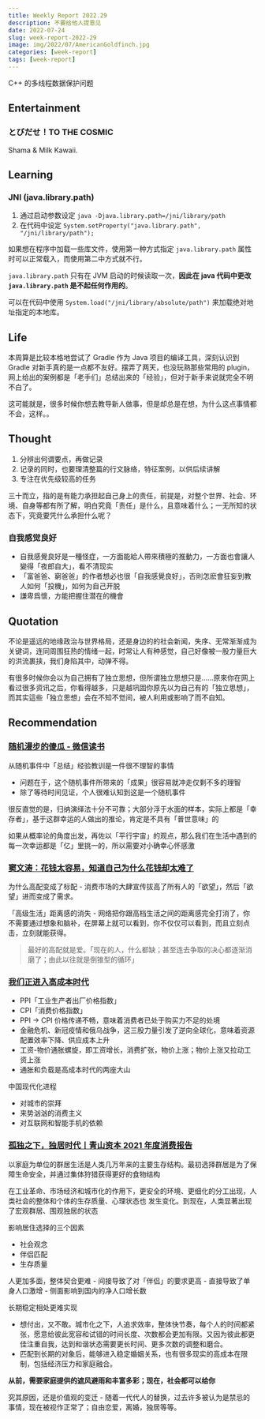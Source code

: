 ```yaml
---
title: Weekly Report 2022.29
description: 不要给他人提意见
date: 2022-07-24
slug: week-report-2022-29
image: img/2022/07/AmericanGoldfinch.jpg
categories: [week-report]
tags: [week-report]
---
```


C++ 的多线程数据保护问题

## Entertainment

### とびだせ！TO THE COSMIC

Shama & Milk Kawaii.

## Learning

### JNI (java.library.path)

1. 通过启动参数设定 `java -Djava.library.path=/jni/library/path`
2. 在代码中设定 `System.setProperty("java.library.path", "/jni/library/path");`

如果想在程序中加载一些库文件，使用第一种方式指定 `java.library.path` 属性时可以正常载入，而使用第二中方式就不行。

`java.library.path` 只有在 JVM 启动的时候读取一次，**因此在 java 代码中更改 `java.library.path` 是不起任何作用的**。

可以在代码中使用 `System.load("/jni/library/absolute/path")` 来加载绝对地址指定的本地库。

## Life

本周算是比较本格地尝试了 Gradle 作为 Java 项目的编译工具，深刻认识到 Gradle 对新手真的是一点都不友好。摆弄了两天，也没玩熟那些常用的 plugin，网上给出的案例都是「老手们」总结出来的「经验」，但对于新手来说就完全不明不白了。

这可能就是，很多时候你想去教导新人做事，但是却总是在想，为什么这点事情都不会，这样。。

## Thought

1. 分辨出何谓要点，再做记录
2. 记录的同时，也要理清整篇的行文脉络，特征案例，以供后续讲解
3. 专注在优先级较高的任务

三十而立，指的是有能力承担起自己身上的责任，前提是，对整个世界、社会、环境、自身等都有所了解，明白究竟「责任」是什么，且意味着什么；一无所知的状态下，究竟要凭什么承担什么呢？

### 自我感觉良好

- 自我感覺良好是一種怪症，一方面能給人帶來積極的推動力，一方面也會讓人變得「夜郎自大」，看不清现实
- 「富爸爸、窮爸爸」的作者想必也很「自我感覺良好」，否則怎麽會狂妄到教人如何「投機」，如何为自己开脱
- 謙卑爲懷，方能把握住潜在的機會

## Quotation

不论是遥远的地缘政治与世界格局，还是身边的的社会新闻，失序、无常渐渐成为关键词，连同周围狂热的情绪一起，时常让人有种感觉，自己好像被一股力量巨大的洪流裹挟，我们身陷其中，动弹不得。

有很多时候你会以为自己拥有了独立思想，但所谓独立思想只是……原來你在网上看过很多资讯之后，你看得越多，只是越巩固你原先以为自己有的「独立思想」，而其实這些「独立思想」会在不知不觉间，被人利用或影响了而不自知。

## Recommendation

### [随机漫步的傻瓜 - 微信读书](https://weread.qq.com/web/reader/7d9327605e10bf7d9560267)

从随机事件中「总结」经验教训是一件很不理智的事情

- 问题在于，这个随机事件所带来的「成果」很容易就冲走仅剩不多的理智
- 除了等待时间见证，个人很难认知到这是一个随机事件

很反直觉的是，归纳演绎法十分不可靠；大部分浮于水面的样本，实际上都是「幸存者」，基于这群幸运的人做出的推论，肯定是不具有「普世意味」的

如果从概率论的角度出发，再佐以「平行宇宙」的观点，那么我们在生活中遇到的每一次幸运都是「亿」里挑一的，所以需要对小确幸心怀感激

### [窦文涛：花钱太容易，知道自己为什么花钱却太难了](https://mp.weixin.qq.com/s/4dBcXAWoJZ9sMi0_NL9UHQ)

为什么高配变成了标配 - 消费市场的大肆宣传拔高了所有人的「欲望」，然后「欲望」进而变成了需求。

「高级生活」距离感的消失 - 网络把你跟高档生活之间的距离感完全打消了，你不需要通过想象和脑补，在屏幕上就可以看到，你不仅仅可以看到，而且立刻点击，立刻就能获得。

> 最好的高配就是爱。「现在的人，什么都缺；甚至连去争取的决心都逐渐消磨了；由此以往就是倒锥型的循环」

### [我们正进入高成本时代](https://mp.weixin.qq.com/s/cifcxxQsHNejX6X3Jnq1UQ)

- PPI「工业生产者出厂价格指数」
- CPI「消费价格指数」
- PPI -> CPI 价格传递不畅，意味着消费者已处于购买力不足的处境
- 金融危机、新冠疫情和俄乌战争，这三股力量引发了逆向全球化，意味着资源配置效率下降、供应成本上升
- 工资-物价通胀螺旋，即工资增长，消费扩张，物价上涨；物价上涨又拉动工资上涨
- 通胀和负载是高成本时代的两座大山

中国现代化进程

- 对城市的崇拜
- 来势汹汹的消费主义
- 对互联网和智能手机的依赖

### [孤独之下，独居时代丨青山资本 2021 年度消费报告](https://mp.weixin.qq.com/s/GsCWP-fRjagqoNXm11NLPQ)

以家庭为单位的群居生活是人类几万年来的主要生存结构。最初选择群居是为了保障生命安全，并通过集体狩猎获得更好的食物结构

在工业革命、市场经济和城市化的作用下，更安全的环境、更细化的分工出现，人类社会的整体和个体的生存质量、心理状态也 发生变化。到现在，人类显著出现了宏观群居、围观独居的状态

影响居住选择的三个因素

- 社会观念
- 伴侣匹配
- 生存质量

人更加多面，整体契合更难 - 间接导致了对「伴侣」的要求更高 - 直接导致了单身人口激增 - 侧面影响到国内的净人口增长数

长期稳定相处更难实现

- 想付出，又不敢。城市化之下，人追求效率，整体快节奏，每个人的时间都紧张，愿意给彼此宽容和试错的时间长度、次数都会更加有限。又因为彼此都更佳注重自我，达到和谐状态需要更长时间、更多次数的调整和磨合。
- 匹配到长期的对象后，能够进入稳定婚姻关系，也有很多现实的高成本在限制，包括经济压力和家庭融合。

**从前，需要家庭提供的遮风避雨和丰富多彩；现在，社会都可以给你**

究其原因，还是价值观的变迁 - 随着一代代人的替换，过去许多被认为是禁忌的事情，现在被视作正常了；自由恋爱，离婚，独居等等。

